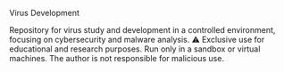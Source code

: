 Virus Development

Repository for virus study and development in a controlled environment, focusing on cybersecurity and malware analysis.
⚠️ Exclusive use for educational and research purposes.
Run only in a sandbox or virtual machines.
The author is not responsible for malicious use.
